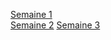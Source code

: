 [Semaine 1](semaine01/1-Intro_programmation.md) <br>
[Semaine 2](semaine02/1-Variables.md)
[Semaine 3](semaine03/1-Structures_alternatives.md)
